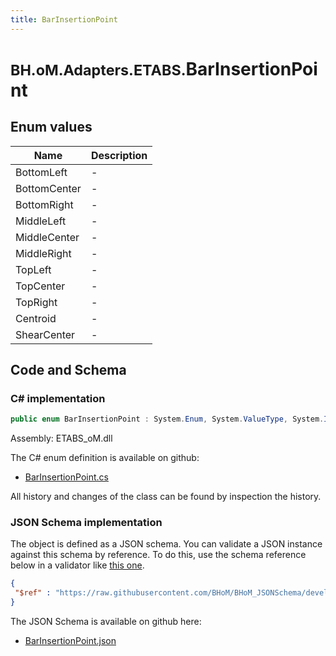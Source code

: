 ```yaml
---
title: BarInsertionPoint
---
```


# <small>BH.oM.Adapters.ETABS.</small>**BarInsertionPoint**



## Enum values

| Name            | Description                                                    |
|-----------------|----------------------------------------------------------------|
| BottomLeft |  -  |
| BottomCenter |  -  |
| BottomRight |  -  |
| MiddleLeft |  -  |
| MiddleCenter |  -  |
| MiddleRight |  -  |
| TopLeft |  -  |
| TopCenter |  -  |
| TopRight |  -  |
| Centroid |  -  |
| ShearCenter |  -  |


## Code and Schema

### C# implementation

``` C# title="C#"
public enum BarInsertionPoint : System.Enum, System.ValueType, System.IComparable, System.ISpanFormattable, System.IFormattable, System.IConvertible
```

Assembly: ETABS_oM.dll

The C# enum definition is available on github:

- [BarInsertionPoint.cs](https://github.com/BHoM/ETABS_Toolkit/blob/develop/ETABS_oM/Enums\BarInsertionPoint.cs)

All history and changes of the class can be found by inspection the history.
### JSON Schema implementation

The object is defined as a JSON schema. You can validate a JSON instance against this schema by reference. To do this, use the schema reference below in a validator like [this one](https://www.jsonschemavalidator.net/).

``` json title="JSON Schema"
{
 "$ref" : "https://raw.githubusercontent.com/BHoM/BHoM_JSONSchema/develop/ETABS_oM/BarInsertionPoint.json"
}
```

The JSON Schema is available on github here:

- [BarInsertionPoint.json](https://github.com/BHoM/BHoM_JSONSchema/blob/develop/ETABS_oM/BarInsertionPoint.json)
